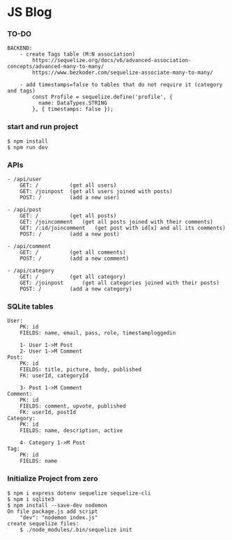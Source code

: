 # JS Blog

### TO-DO

    BACKEND:
    	- create Tags table (M:N association)
    		https://sequelize.org/docs/v6/advanced-association-concepts/advanced-many-to-many/
    		https://www.bezkoder.com/sequelize-associate-many-to-many/

    	- add timestamps=false to tables that do not require it (category and tags)
    		const Profile = sequelize.define('profile', {
    		  name: DataTypes.STRING
    		}, { timestamps: false });

### start and run project

    $ npm install
    $ npm run dev

### APIs

    - /api/user
    	GET: /         	(get all users)
    	GET: /joinpost 	(get all users joined with posts)
    	POST: /        	(add a new user)

    - /api/post
    	GET: /  		(get all posts)
    	GET: /joincomment 	(get all posts joined with their comments)
    	GET: /:id/joincomment	(get post with id[x] and all its comments)
    	POST: / 		(add a new post)

    - /api/comment
    	GET: /  		(get all comments)
    	POST: / 		(add a new comment)

    - /api/category
    	GET: /  		(get all category)
    	GET: /joinpost		(get all categories joined with their posts)
    	POST: / 		(add a new category)

### SQLite tables

    User:
    	PK: id
    	FIELDS: name, email, pass, role, timestamploggedin

    	1- User 1->M Post
    	2- User 1->M Comment
    Post:
    	PK: id
    	FIELDS: title, picture, body, published
    	FK: userId, categoryId

    	3- Post 1->M Comment
    Comment:
    	PK: id
    	FIELDS: comment, upvote, published
    	FK: userId, postId
    Category:
    	PK: id
    	FIELDS: name, description, active

    	4- Category 1->M Post
    Tag:
    	PK: id
    	FIELDS: name

### Initialize Project from zero

    $ npm i express dotenv sequelize sequelize-cli
    $ npm i sqlite3
    $ npm install --save-dev nodemon
    On file package.js add script
    	"dev": "nodemon index.js"
    create sequelize files:
    	$ ./node_modules/.bin/sequelize init
